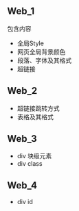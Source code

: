 ## Web_1
包含内容
- 全局Style
- 网页全局背景颜色
- 段落、字体及其格式
- 超链接

## Web_2
- 超链接跳转方式
- 表格及其格式

## Web_3
- div 块级元素
- div class

## Web_4
- div id